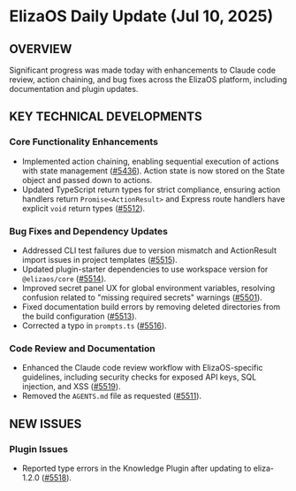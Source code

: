 # ElizaOS Daily Update (Jul 10, 2025)
## OVERVIEW 
Significant progress was made today with enhancements to Claude code review, action chaining, and bug fixes across the ElizaOS platform, including documentation and plugin updates.

## KEY TECHNICAL DEVELOPMENTS

### Core Functionality Enhancements
*   Implemented action chaining, enabling sequential execution of actions with state management ([#5436](https://github.com/elizaos/eliza/pull/5436)). Action state is now stored on the State object and passed down to actions.
*   Updated TypeScript return types for strict compliance, ensuring action handlers return `Promise<ActionResult>` and Express route handlers have explicit `void` return types ([#5512](https://github.com/elizaos/eliza/pull/5512)).

### Bug Fixes and Dependency Updates
*   Addressed CLI test failures due to version mismatch and ActionResult import issues in project templates ([#5515](https://github.com/elizaos/eliza/pull/5515)).
*   Updated plugin-starter dependencies to use workspace version for `@elizaos/core` ([#5514](https://github.com/elizaos/eliza/pull/5514)).
*   Improved secret panel UX for global environment variables, resolving confusion related to "missing required secrets" warnings ([#5501](https://github.com/elizaos/eliza/pull/5501)).
*   Fixed documentation build errors by removing deleted directories from the build configuration ([#5513](https://github.com/elizaos/eliza/pull/5513)).
*   Corrected a typo in `prompts.ts` ([#5516](https://github.com/elizaos/eliza/pull/5516)).

### Code Review and Documentation
*   Enhanced the Claude code review workflow with ElizaOS-specific guidelines, including security checks for exposed API keys, SQL injection, and XSS ([#5519](https://github.com/elizaos/eliza/pull/5519)).
*   Removed the `AGENTS.md` file as requested ([#5511](https://github.com/elizaos/eliza/pull/5511)).

## NEW ISSUES

### Plugin Issues
*   Reported type errors in the Knowledge Plugin after updating to eliza-1.2.0 ([#5518](https://github.com/elizaos/eliza/issues/5518)).